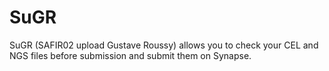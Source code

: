 # SuGR
SuGR (SAFIR02 upload Gustave Roussy) allows you to check your CEL and NGS files before submission and submit them on Synapse.
